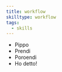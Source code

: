 ```yaml
---
title: workflow
skilltype: workflow
tags:
  - skills
---
```


- Pippo
- Prendi
- Poroendi
- Ho detto!
